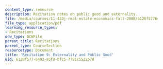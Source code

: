 ```yaml
---
content_type: resource
description: Recitation notes on public good and externality.
file: /media/courses/11-433j-real-estate-economics-fall-2008/6120f5776492a5f9bfc57791c5522b7d_rec9_2008.pdf
file_type: application/pdf
learning_resource_types:
- Recitations
ocw_type: OCWFile
parent_title: Recitations
parent_type: CourseSection
resourcetype: Document
title: 'Recitation 9: Externality and Public Good'
uid: 6120f577-6492-a5f9-bfc5-7791c5522b7d
---
```

